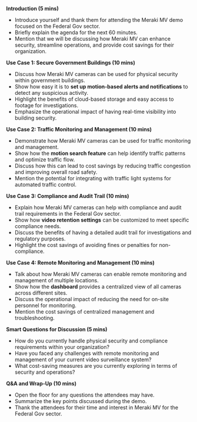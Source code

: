**Introduction (5 mins)**

- Introduce yourself and thank them for attending the Meraki MV demo focused on the Federal Gov sector.
- Briefly explain the agenda for the next 60 minutes.
- Mention that we will be discussing how Meraki MV can enhance security, streamline operations, and provide cost savings for their organization.

**Use Case 1: Secure Government Buildings (10 mins)**

- Discuss how Meraki MV cameras can be used for physical security within government buildings.
- Show how easy it is to **set up motion-based alerts and notifications** to detect any suspicious activity.
- Highlight the benefits of cloud-based storage and easy access to footage for investigations.
- Emphasize the operational impact of having real-time visibility into building security.

**Use Case 2: Traffic Monitoring and Management (10 mins)**

- Demonstrate how Meraki MV cameras can be used for traffic monitoring and management.
- Show how the **motion search feature** can help identify traffic patterns and optimize traffic flow.
- Discuss how this can lead to cost savings by reducing traffic congestion and improving overall road safety.
- Mention the potential for integrating with traffic light systems for automated traffic control.

**Use Case 3: Compliance and Audit Trail (10 mins)**

- Explain how Meraki MV cameras can help with compliance and audit trail requirements in the Federal Gov sector.
- Show how **video retention settings** can be customized to meet specific compliance needs.
- Discuss the benefits of having a detailed audit trail for investigations and regulatory purposes.
- Highlight the cost savings of avoiding fines or penalties for non-compliance.

**Use Case 4: Remote Monitoring and Management (10 mins)**

- Talk about how Meraki MV cameras can enable remote monitoring and management of multiple locations.
- Show how the **dashboard** provides a centralized view of all cameras across different sites.
- Discuss the operational impact of reducing the need for on-site personnel for monitoring.
- Mention the cost savings of centralized management and troubleshooting.

**Smart Questions for Discussion (5 mins)**

- How do you currently handle physical security and compliance requirements within your organization?
- Have you faced any challenges with remote monitoring and management of your current video surveillance system?
- What cost-saving measures are you currently exploring in terms of security and operations?

**Q&A and Wrap-Up (10 mins)**

- Open the floor for any questions the attendees may have.
- Summarize the key points discussed during the demo.
- Thank the attendees for their time and interest in Meraki MV for the Federal Gov sector.